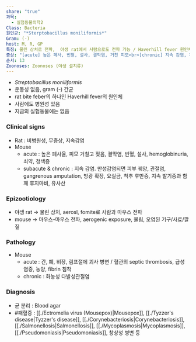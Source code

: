 ```yaml
---
share: "true"
과목:
  - 실험동물의학2
Class: Bacteria
원인균: "*Sterptobacillus moniliformis*"
Gram: (-)
host: M, R, GP
특징: 물린 상처로 전파,  야생 rat에서 사람으로도 전파 가능 / Haverhill fever 원인체
증상: "[acute] 높은 폐사, 빈혈, 설사, 결막염, 거친 피모<br>[chronic] 지속 감염, 피부 궤양, 관절염, 후지마비,유사산 등"
순서: 13
Zoonoses: Zoonoses (야생 설치류)
---
```

- *Streptobacillus moniliformis*
- 운동성 없음, gram (-) 간균
- rat bite feber의 하나인 Haverhill fever의 원인체
- 사람에도 병원성 있음
- 지금의 실험동물에는 없음

### Clinical signs
- Rat : 비병원성, 무증상, 지속감염
- Mouse
	- acute : 높은 폐사율, 피모 거칠고 젖음, 결막염, 빈혈, 설사, hemoglobinuria, 쇠약, 청색증
	- subacute & chronic : 지속 감염. 
	  만성감염되면 피부 궤양, 관절염, gangrenous amputation, 방광 확장, 요실금, 척추 후만증, 지속 발기증과 함께 후지마비, 유사산

### Epizootiology
- 야생 rat  → 물린 상처, aerosl, fomite로 사람과 마우스 전파
- mouse → 마우스-마우스 전파, aerogenic exposure, 물림, 오염된 기구/사료/깔짚

### Pathology
- Mouse
	- acute : 간, 폐, 비장, 림프절에 괴사 병변 / 혈관의 septic thrombosis, 급성 염증, 농양, fibrin 침착
	- chronic : 화농성 다발성관절염

### Diagnosis
- 균 분리 : Blood agar
- #패혈증 : [[./Ectromelia virus (Mousepox)|Mousepox]], [[./Tyzzer's disease|Tyzzer's disease]], [[./Corynebacteriosis|Corynebacteriosis]], [[./Salmonellosis|Salmonellosis]], [[./Mycoplasmosis|Mycoplasmosis]], [[./Pseudomoniasis|Pseudomoniasis]], 창상성 병변 등